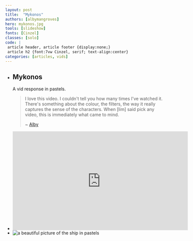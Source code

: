 ```yaml
---
layout: post
title:  "Mykonos"
authors: [albymangroves]
hero: mykonos.jpg
tools: [slideshow]
fonts: [Cinzel]
classes: [solo]
code: |
 article header, article footer {display:none;}
 article h2 {font:7vw Cinzel, serif; text-align:center}
categories: [articles, vids]
---
```

<div class="slideshow" id="mykonos">
<ul class="slides">
<li>
<div class="copy">
<h2>Mykonos</h2>
<p>A vid response in pastels.</p>
<blockquote>
<p>I love this video. I couldn't tell you how many times I've watched it. There's something about the colour, the filters, the way it really captures the sense of the characters. When [lim] said pick any video, this is immediately what came to mind.</p>
<p>~ <a href="/about/people/index.html#albymangroves">Alby</a></p>
</blockquote> 
</div>
</li>
<li>
<div class="fullscreen video">
<iframe width="560" height="315" src="https://www.youtube.com/embed/MbMnTLxUeP8?rel=0" frameborder="0" allowfullscreen></iframe>
</div>
</li>

<li>
<picture class="image">
  <source srcset="/assets/pics/posts/mykonos/huge.jpg" media="(min-width: 1600px)">
  <source srcset="/assets/pics/posts/mykonos/desktop.jpg" media="(min-width: 980px)">
  <source srcset="/assets/pics/posts/mykonos/tablet.jpg" media="(min-width: 480px)">
  <source srcset="/assets/pics/posts/mykonos/phone.jpg" media="(min-width: 0px)">
  <img srcset="/assets/pics/posts/mykonos/default.jpg" alt="a beautiful picture of the ship in pastels">
</picture>
</li>

</ul>
</div>

